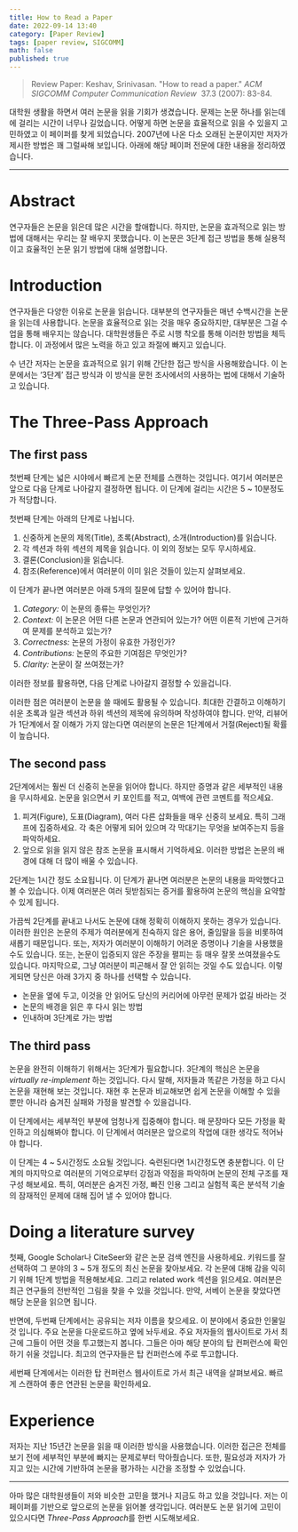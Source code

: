 ```yaml
---
title: How to Read a Paper
date: 2022-09-14 13:40
category: [Paper Review]
tags: [paper review, SIGCOMM]
math: false
published: true
---
```


> Review Paper: Keshav, Srinivasan. "How to read a paper." *ACM SIGCOMM Computer Communication Review*
 37.3 (2007): 83-84.

대학원 생활을 하면서 여러 논문을 읽을 기회가 생겼습니다. 문제는 논문 하나를 읽는데에 걸리는 시간이 너무나 길었습니다. 어떻게 하면 논문을 효율적으로 읽을 수 있을지 고민하였고 이 페이퍼를 찾게 되었습니다. 2007년에 나온 다소 오래된 논문이지만 저자가 제시한 방법은 꽤 그럴싸해 보입니다. 아래에 해당 페이퍼 전문에 대한 내용을 정리하였습니다.

---

# Abstract

연구자들은 논문을 읽은데 많은 시간을 할애합니다. 하지만, 논문을 효과적으로 읽는 방법에 대해서는 우리는 잘 배우지 못했습니다. 이 논문은 3단계 접근 방법을 통해 실용적이고 효율적인 논문 읽기 방법에 대해 설명합니다.

# Introduction

연구자들은 다양한 이유로 논문을 읽습니다. 대부분의 연구자들은 매년 수백시간을 논문을 읽는데 사용합니다. 논문을 효율적으로 읽는 것을 매우 중요하지만, 대부분은 그걸 수업을 통해 배우지는 않습니다. 대학원생들은 주로 시행 착오를 통해 이러한 방법을 체득합니다. 이 과정에서 많은 노력을 하고 있고 좌절에 빠지고 있습니다.

수 년간 저자는 논문을 효과적으로 읽기 위해 간단한 접근 방식을 사용해왔습니다. 이 논문에서는 ‘3단계’ 접근 방식과 이 방식을 문헌 조사에서의 사용하는 법에 대해서 기술하고 있습니다.

# The Three-Pass Approach

## The first pass

첫번째 단계는 넓은 시야에서 빠르게 논문 전체를 스캔하는 것입니다. 여기서 여러분은 앞으로 다음 단계로 나아갈지 결정하면 됩니다. 이 단계에 걸리는 시간은 5 ~ 10분정도가 적당합니다.

첫번째 단계는 아래의 단계로 나뉩니다.

1. 신중하게 논문의 제목(Title), 초록(Abstract), 소개(Introduction)를 읽습니다.
2. 각 섹션과 하위 섹션의 제목을 읽습니다. 이 외의 정보는 모두 무시하세요.
3. 결론(Conclusion)을 읽습니다.
4. 참조(Reference)에서 여러분이 이미 읽은 것들이 있는지 살펴보세요.

이 단계가 끝나면 여러분은 아래 5개의 질문에 답할 수 있어야 합니다.

1. *Category:* 이 논문의 종류는 무엇인가? 
2. *Context:* 이 논문은 어떤 다른 논문과 연관되어 있는가? 어떤 이론적 기반에 근거하여 문제를 분석하고 있는가?
3. *Correctness:* 논문의 가정이 유효한 가정인가?
4. *Contributions:* 논문의 주요한 기여점은 무엇인가?
5. *Clarity:* 논문이 잘 쓰여졌는가?

이러한 정보를 활용하면, 다음 단계로 나아갈지 결정할 수 있을겁니다.

이러한 점은 여러분이 논문을 쓸 때에도 활용될 수 있습니다. 최대한 간결하고 이해하기 쉬운 초록과 일관 섹션과 하위 섹션의 제목에 유의하며 작성하여야 합니다. 만약, 리뷰어가 1단계에서 잘 이해가 가지 않는다면 여러분의 논문은 1단계에서 거절(Reject)될 확률이 높습니다.

## The second pass

2단계에서는 훨씬 더 신중히 논문을 읽어야 합니다. 하지만 증명과 같은 세부적인 내용을 무시하세요. 논문을 읽으면서 키 포인트를 적고, 여백에 관련 코멘트를 적으세요.

1. 피겨(Figure), 도표(Diagram), 여러 다른 삽화들을 매우 신중히 보세요. 특히 그래프에 집중하세요. 각 축은 어떻게 되어 있으며 각 막대기는 무엇을 보여주는지 등을 파악하세요.
2. 앞으로 읽을 읽지 않은 참조 논문을 표시해서 기억하세요. 이러한 방법은 논문의 배경에 대해 더 많이 배울 수 있습니다.

2단계는 1시간 정도 소요됩니다. 이 단계가 끝나면 여러분은 논문의 내용을 파악했다고 볼 수 있습니다. 이제 여러분은 여러 뒷받침되는 증거를 활용하여 논문의 핵심을 요약할 수 있게 됩니다.

가끔씩 2단계를 끝내고 나서도 논문에 대해 정확히 이해하지 못하는 경우가 있습니다. 이러한 원인은 논문의 주제가 여러분에게 친숙하지 않은 용어, 줄임말을 등을 비롯하여 새롭기 때문입니다. 또는, 저자가 여러분이 이해하기 어려운 증명이나 기술을 사용했을수도 있습니다. 또는, 논문이 입증되지 않은 주장을 펼피는 등 매우 잘못 쓰여졌을수도 있습니다. 마지막으로, 그냥 여러분이 피곤해서 잘 안 읽히는 것일 수도 있습니다. 이렇게되면 당신은 아래 3가지 중 하나를 선택할 수 있습니다.

- 논문을 옆에 두고, 이것을 안 읽어도 당신의 커리어에 아무런 문제가 없길 바라는 것
- 논문의 배경을 읽은 후 다시 읽는 방법
- 인내하며 3단계로 가는 방법

## The third pass

논문을 완전히 이해하기 위해서는 3단계가 필요합니다. 3단계의 핵심은 논문을 *virtually re-implement* 하는 것입니다. 다시 말해, 저자들과 똑같은 가정을 하고 다시 논문을 재현해 보는 것입니다. 재현 후 논문과 비교해보면 쉽게 논문을 이해할 수 있을 뿐만 아니라 숨겨진 실패와 가정을 발견할 수 있을겁니다.

이 단계에서는 세부적인 부분에 엄청나게 집중해야 합니다. 매 문장마다 모든 가정을 확인하고 의심해봐야 합니다. 이 단계에서 여러분은 앞으로의 작업에 대한 생각도 적어놔야 합니다.

이 단계는 4 ~ 5시간정도 소요될 것입니다. 숙련된다면 1시간정도면 충분합니다. 이 단계의 마지막으로 여러분의 기억으로부터 강점과 약점을 파악하며 논문의 전체 구조를 재구성 해보세요. 특히, 여러분은 숨겨진 가정, 빠진 인용 그리고 실험적 혹은 분석적 기술의 잠재적인 문제에 대해 집어 낼 수 있어야 합니다.

# Doing a literature survey

첫째, Google Scholar나 CiteSeer와 같은 논문 검색 엔진을 사용하세요. 키워드를 잘 선택하여 그 분야의 3 ~ 5개 정도의 최신 논문을 찾아보세요. 각 논문에 대해 감을 익히기 위해 1단계 방법을 적용해보세요. 그리고 related work 섹션을 읽으세요. 여러분은 최근 연구들의 전반적인 그림을 찾을 수 있을 것입니다. 만약, 서베이 논문을 찾았다면 해당 논문을 읽으면 됩니다.

반면에, 두번째 단계에서는 공유되는 저자 이름을 찾으세요. 이 분야에서 중요한 인물일 것 입니다. 주요 논문을 다운로드하고 옆에 놔두세요. 주요 저자들의 웹사이트로 가서 최근에 그들이 어떤 것을  투고했는지 봅니다. 그들은 아마 해당 분야의 탑 컨퍼런스에 확인하기 쉬울 것입니다. 최고의 연구자들은 탑 컨퍼런스에 주로 투고합니다.

세번째 단계에서는 이러한 탑 컨퍼런스 웹사이트로 가서 최근 내역을 살펴보세요. 빠르게 스캔하여 좋은 연관된 논문을 확인하세요. 

# Experience

저자는 지난 15년간 논문을 읽을 때 이러한 방식을 사용했습니다. 이러한 접근은 전체를 보기 전에 세부적인 부분에 빠지는 문제로부터 막아줬습니다. 또한, 필요성과 저자가 가지고 있는 시간에 기반하여 논문을 평가하는 시간을 조정할 수 있었습니다.

---

아마 많은 대학원생들이 저와 비슷한 고민을 했거나 지금도 하고 있을 것입니다. 저는 이 페이퍼를 기반으로 앞으로의 논문을 읽어볼 생각입니다. 여러분도 논문 읽기에 고민이 있으시다면 *Three-Pass Approach*를 한번 시도해보세요.